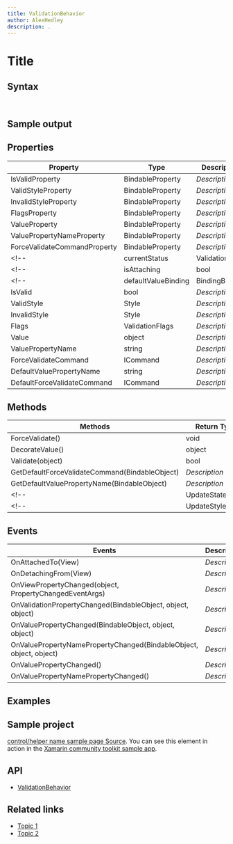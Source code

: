 ```yaml
---
title: ValidationBehavior
author: AlexHedley
description: .
---
```


# Title

<!-- Describe your control -->

## Syntax

```xaml

```

```csharp

```

## Sample output

<!-- Image/Text can show the output of the control/helper -->

## Properties

| Property | Type | Description |
| -- | -- | -- |
| IsValidProperty | BindableProperty | *Description* |
| ValidStyleProperty | BindableProperty | *Description* |
| InvalidStyleProperty | BindableProperty | *Description* |
| FlagsProperty | BindableProperty | *Description* |
| ValueProperty | BindableProperty | *Description* |
| ValuePropertyNameProperty | BindableProperty | *Description* |
| ForceValidateCommandProperty | BindableProperty | *Description* |
<!-- | currentStatus | ValidationFlags | *Description* | -->
<!-- | isAttaching | bool | *Description* | -->
<!-- | defaultValueBinding | BindingBase | *Description* | -->
| IsValid | bool | *Description* |
| ValidStyle | Style | *Description* |
| InvalidStyle | Style | *Description* |
| Flags | ValidationFlags | *Description* |
| Value | object | *Description* |
| ValuePropertyName | string | *Description* |
| ForceValidateCommand | ICommand | *Description* |
| DefaultValuePropertyName | string | *Description* |
| DefaultForceValidateCommand | ICommand | *Description* |

## Methods

| Methods | Return Type | Description |
| -- | -- | -- |
| ForceValidate() | void | *Description* |
| DecorateValue() | object | *Description* |
| Validate(object) | bool | *Description* |
| GetDefaultForceValidateCommand(BindableObject) | *Description* |
| GetDefaultValuePropertyName(BindableObject) | *Description* |
<!-- | UpdateState(bool) | *Description* | -->
<!-- | UpdateStyle() | *Description* | -->

## Events

| Events | Description |
| -- | -- |
| OnAttachedTo(View) | *Description* |
| OnDetachingFrom(View) | *Description* |
| OnViewPropertyChanged(object, PropertyChangedEventArgs) | *Description* |
| OnValidationPropertyChanged(BindableObject, object, object) | *Description* |
| OnValuePropertyChanged(BindableObject, object, object) | *Description* |
| OnValuePropertyNamePropertyChanged(BindableObject, object, object) | *Description* |
| OnValuePropertyChanged() | *Description* |
| OnValuePropertyNamePropertyChanged() | *Description* |

## Examples

<!-- All control/helper must at least have an example to show the use of Properties and Methods in your control/helper with the output -->

## Sample project

<!-- Link to the sample page in the Xamarin community toolkit sample app -->
[control/helper name sample page Source](sample-page-link). You can see this element in action in the [Xamarin community toolkit sample app](https://github.com/xamarin/XamarinCommunityToolkit/tree/main/XamarinCommunityToolkitSample).

## API

- [ValidationBehavior](https://github.com/xamarin/XamarinCommunityToolkit/blob/main/XamarinCommunityToolkit/Behaviors/ValidationBehavior.shared.cs)

## Related links

<!-- Optional -->

- [Topic 1](link)
- [Topic 2](link)

